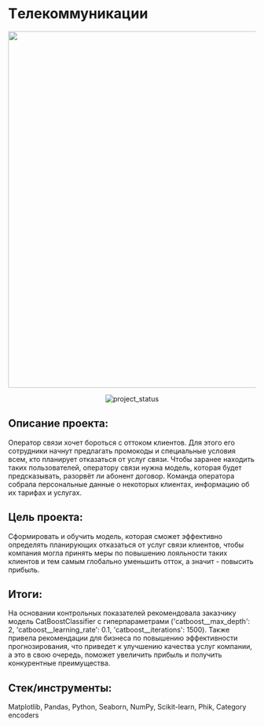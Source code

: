 # Tелекоммуникации
<p align="center">
      <img src="https://i.ibb.co/hBNm40s/tc.jpg" width="726">
</p>

<p align="center">
   <img src="https://img.shields.io/badge/project%20status-completed-turquoise" alt="project_status">
</p>

## Описание проекта: 
Оператор связи хочет бороться с оттоком клиентов. Для этого его сотрудники начнут предлагать промокоды и специальные условия всем, кто планирует отказаться от услуг связи. Чтобы заранее находить таких пользователей, оператору связи нужна модель, которая будет предсказывать, разорвёт ли абонент договор. Команда оператора собрала персональные данные о некоторых клиентах, информацию об их тарифах и услугах.

## Цель проекта:

Сформировать и обучить модель, которая сможет эффективно определять планирующих отказаться от услуг связи клиентов, чтобы компания могла принять меры по повышению лояльности таких клиентов и тем самым глобально уменьшить отток, а значит - повысить прибыль.

## Итоги:
На основании контрольных показателей рекомендовала заказчику модель
CatBoostClassifier с гиперпараметрами ('catboost__max_depth': 2, 'catboost__learning_rate': 0.1, 'catboost__iterations': 1500). Также привела рекомендации для бизнеса по повышению эффективности прогнозирования, что приведет к улучшению качества услуг компании, а это в свою очередь, поможет увеличить прибыль и получить конкурентные преимущества.

## Стек/инструменты:
Matplotlib, Pandas, Python, Seaborn, NumPy, Scikit-learn, Phik, Category encoders

